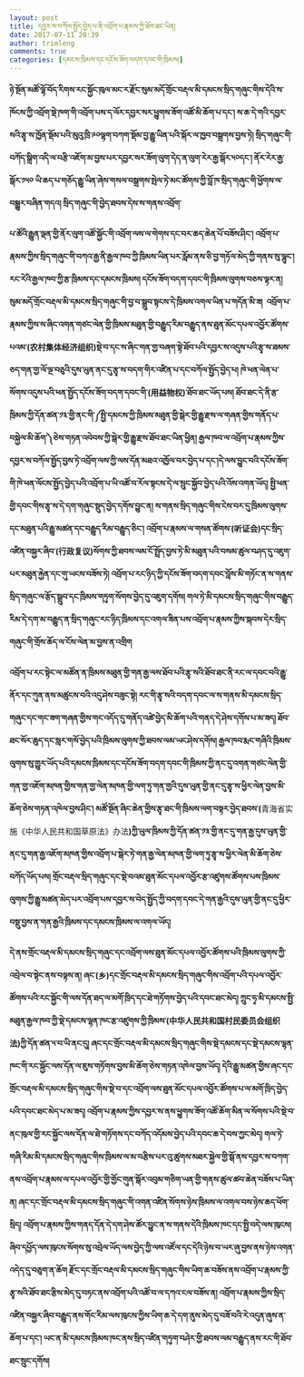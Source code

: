 ```yaml
---
layout: post
title: དབྱར་ས་བཀོལ་སྤྱོད་བྱེད་པ་ནི་འབྲོག་པ་རྣམས་ཀྱི་ཐོབ་ཐང་ཡིན།
date: 2017-07-11 20:39
author: trimleng
comments: true
categories: [དམངས་ཁྲིམས་དང་དངོས་ཟོག་བདག་དབང་གི་ཁྲིམས།]
---
```

<b>ཉེ་སྔོན་མཚོ་ལྷོ་བོད་རིགས་རང་སྐྱོང་ཁུལ་མང་ར་རྫོང་སུམ་མདོ་གྲོང་བརྡལ་མི་དམངས་སྲིད་གཞུང་གིས་དེའི་ས་ཁོངས་ཀྱི་འབྲོག་སྡེ་ཁག་གི་འབྲོག་པས་ད་ལོར་དབྱར་སར་ཕྱུགས་ཟོག་འཚོ་མི་ཆོག་པ་དང་། ས་ཆ་དེ་གའི་དབྱར་སའི་རྩྭ་ས་ཁྱོན་སྡོམ་པའི་མུའུ་ཁྲི་༩༠ལྷག་བཀག་སྡོམ་བྱ་རྒྱུ་ཡིན་པའི་སྐོར་ལ་ཁྱབ་བསྒྲགས་བྱས་ཏེ། སྲིད་གཞུང་གི་བཀོད་སྒྲིག་འདི་ལ་བརྩི་འཇོག་མ་བྱས་པར་དབྱར་སར་ཟོག་ལུག་དེད་ན་ལུག་རེར་རྒྱ་སྒོར་༥༠དང་། ནོར་རེར་རྒྱ་སྒོར་༡༥༠ ཡི་ཆད་པ་གཅོད་རྒྱུ་ཡིན་ཞེས་གསལ་བསྒྲགས་སྤེལ་ཏེ་མང་ཚོགས་ཀྱི་བློ་ཁ་སྲིད་གཞུང་གི་ཕྱོགས་ལ་བསྒྱུར་བཞིན་གདའ། སྲིད་གཞུང་གི་བྱེད་ཐབས་དེས་ས་གནས་འབྲོག་</b>

<!--more--><b>པ་ཚོའི་རྒྱུན་ལྡན་གྱི་ནོར་ལུག་འཚོ་སྐྱོང་གི་འབྲོག་ལས་ལ་གེགས་དང་བར་ཆད་ཆེན་པོ་བཟོས་ཤིང་། འབྲོག་པ་རྣམས་ཀྱིས་སྲིད་གཞུང་གི་བཀའ་རྒྱ་ནི་རྒྱལ་ཁབ་ཀྱི་ཁྲིམས་ཡིན་པར་རློམ་ནས་ཅི་བྱ་གཏོལ་མེད་ཀྱི་གནས་སུ་ལྷུང་། རང་རེའི་རྒྱལ་ཁབ་ཀྱི་རྩ་ཁྲིམས་དང་དམངས་ཁྲིམས། དངོས་ཟོག་བདག་དབང་གི་ཁྲིམས་ལུགས་བཅས་ལྟར་ན། སུམ་མདོ་གྲོང་བརྡལ་མི་དམངས་སྲིད་གཞུང་གི་བྱ་བ་སྒྲུབ་སྟངས་དེ་ཁྲིམས་འགལ་ཡིན་པ་གདོན་མི་ཟ།  འབྲོག་པ་རྣམས་ཀྱིས་ས་ཞིང་འགན་གཙང་ལེན་གྱི་ཁྲིམས་མཐུན་གྱི་བརྒྱུད་རིམ་བརྒྱུད་ནས་ཐུན་མོང་དཔལ་འབྱོར་ཚོགས་པའམ་(</b><b>农村集体经济组织</b><b>)སྡེ་བ་དང་ས་ཞིང་གན་གྱ་བཞག་སྟེ་ཐོབ་པའི་དབྱར་ས་འདུས་པའི་རྩྭ་ས་ཐམས་ཅད་གན་གྱ་ལོ་ལྔ་བཅུའི་དུས་ཡུན་ནང་དུ་རྩྭ་ས་བདག་གིར་འཛིན་པ་དང་བཀོལ་སྤྱོད་བྱེད་པ། ཁེ་ཕན་ལེན་པ་སོགས་འདུས་པའི་ཕན་སྤྱོད་དངོས་ཟོག་བདག་དབང་གི་(</b><b>用益物权</b><b>)་ཐོབ་ཐང་ཡོད་པས། ཐོབ་ཐང་དེ་ནི་རྩ་ཁྲིམས་ཀྱི་དོན་ཚན་༡༣་གྱི་ནང་གི་༼སྤྱི་དམངས་ཀྱི་ཁྲིམས་མཐུན་གྱི་སྒེར་གྱི་རྒྱུ་རྫས་ལ་གཞན་གྱིས་གནོད་པ་བསྐྱེལ་མི་ཆོག་༽ཅེས་གཏན་འབེབས་ཀྱི་སྒེར་གྱི་རྒྱུ་རྫས་ཐོབ་ཐང་ཡིན་ཕྱིན། རྒྱལ་ཁབ་ལ་འབྲོག་པ་རྣམས་ཀྱིས་དབྱར་ས་བཀོལ་སྤྱོད་བྱས་ཏེ་འབྲོག་ལས་ཀྱི་ལས་དོན་མཐའ་འཁྱོལ་བར་བྱེད་པ་དང་།དེ་ལས་བྱུང་བའི་དངོས་ཟོག་གི་ཁེ་ཕན་ལོངས་སྤྱོད་བྱེད་པའི་འབྲོག་པ་ཡི་འཚོ་བ་རོལ་སྟངས་དེ་ལ་སྲུང་སྐྱོབ་བྱེད་པའི་འོས་འགན་ཡོད། སྤྱི་ཕན་གྱི་དབང་གིས་རྩྭ་ས་དེ་དག་གཞུང་སྡུད་བྱེད་དགོས་བྱུང་ན། ས་གནས་སྲིད་གཞུང་གིས་ངེས་བར་དུ་ཁྲིམས་ལུགས་དང་མཐུན་པའི་རྒྱུ་མཚན་དང་བརྒྱུད་རིམ་བརྒྱུད་ཅིང་། འབྲོག་པ་རྣམས་ལ་གསན་ཚོགས་(</b><b>听证会</b><b>)དང་སྲིད་འཛིན་བསྐྱར་ཞིབ་(</b><b>行政复议</b><b>)སོགས་ཀྱི་ཐབས་ལམ་ངོ་སྤྲོད་བྱས་ཏེ་མི་མཐུན་པའི་བསམ་ཚུལ་བཤད་དུ་འཇུག་པར་མཐུན་རྐྱེན་དང་གུ་ཡངས་བཟོས་ཏེ། འབྲོག་པ་རང་ཉིད་ཀྱི་དངོས་ཟོག་བདག་དབང་བློས་མི་གཏོང་ན་ས་གནས་སྲིད་གཞུང་ལ་རྩོད་སྒྲུབ་དང་ཁྲིམས་གཏུག་སོགས་བྱེད་དུ་འཇུག་དགོས། གལ་ཏེ་མི་དམངས་སྲིད་གཞུང་གིས་བརྒྱུད་རིམ་དེ་དག་མ་བརྒྱུད་ན་སྲིད་གཞུང་རང་ཉིད་ཁྲིམས་དང་འགལ་ཟིན་པས་འབྲོག་པ་རྣམས་ཀྱིས་སྐབས་དེར་སྲིད་གཞུང་གི་གྲོས་ཆོད་ལ་ངོས་ལེན་མ་བྱས་ན་འགྲིག</b>

<b>འབྲོག་པ་རང་སྟེང་ལ་མཚོན་ན་ཁྲིམས་མཐུན་གྱི་གན་རྒྱ་ལས་ཐོབ་པའི་རྩྭ་སའི་ཐོབ་ཐང་ནི་རང་ལ་དབང་བའི་རྒྱུ་ནོར་དང་ཀུན་ནས་མཚུངས་བའི་འདུ་ཤེས་བཟུང་སྟེ། རང་གི་རྩྭ་སའི་བདག་དབང་ལ་ས་གནས་མི་དམངས་སྲིད་གཞུང་དང་གང་ཟག་གཞན་གྱིས་གང་འདོད་དུ་གནོད་འཚེ་བྱེད་མི་ཆོག་པའི་གནད་དེ་ཤེས་དགོས་པ་མ་ཟད། ཐོབ་ཐང་སོར་ཆུད་དང་སླར་གསོ་བྱེད་པའི་ཁྲིམས་ལུགས་ཀྱི་ཐབས་ལམ་ཡང་ཤེས་དགོས། རྒྱལ་ཁབ་རྨང་གཞིའི་ཁྲིམས་ལུགས་སུ་གྱུར་ཡོད་པའི་དམངས་ཁྲིམས་དང་དངོས་ཟོག་བདག་དབང་གི་ཁྲིམས་ཀྱི་ནང་དུ་འགན་གཙང་ལེན་གྱི་གན་གྱ་འཇོག་མཁན་གྱིས་གན་གྱ་ལེན་མཁན་གྱི་ལག་ཏུ་གན་གྱའི་དུས་ཡུན་གྱི་ནང་དུ་རྩྭ་ས་ཕྱིར་ལེན་བྱས་མི་ཆོག་ཅེས་གཏན་འཁེལ་བྱས་ཤིང་། མཚོ་སྔོན་ཞིང་ཆེན་གྱིས་རྩྭ་ཐང་གི་ཁྲིམས་ལག་བསྟར་བྱེད་ཐབས་(</b><span style="font-weight: 400;">青海省实施《中华人民共和国草原法》办法</span><b>)ཀྱི་ཡུལ་ཁྲིམས་ཀྱི་དོན་ཚན་༡༣་གྱི་ནང་དུ་གན་རྒྱ་དུས་ཡུན་གྱི་ནང་དུ་གན་རྒྱ་འཇོག་མཁན་གྱིས་འབྲོག་པ་སྒེར་ཏེ་གན་རྒྱ་ལེན་མཁན་གྱི་ལག་ཏུ་རྩྭ་ས་ཕྱིར་ལེན་མི་ཆོག་ཅེས་བཀོད་ཡོད་པས། གྲོང་བརྡལ་སྲིད་གཞུང་དང་སྡེ་བའམ་ཐུན་མོང་དཔལ་འབྱོར་རྩ་འཛུགས་ཚོགས་པས་ཁྲིམས་ལུགས་ཀྱི་རྒྱུ་མཚན་མེད་པར་འབྲོག་པས་དབྱར་ས་བེད་སྤྱོད་ཀྱི་བདག་དབང་དེ་གན་རྒྱའི་དུས་ཡུན་གྱི་ནང་དུ་ཕྱིར་བསྡུ་བྱས་ན་གན་རྒྱའི་ཁྲིམས་དང་དམངས་ཁྲིམས་ལ་འགལ་ཡོད།</b>

<b>དེ་ནས་གྲོང་བརྡལ་མི་དམངས་སྲིད་གཞུང་དང་འབྲོག་ལས་ཐུན་མོང་དཔལ་འབྱོར་ཚོགས་པའི་ཁྲིམས་ལུགས་ཀྱི་འབྲེལ་བ་སྟེང་ནས་བལྟས་ན། ཞང་(</b><b>乡</b><b>)དང་གྲོང་བརྡལ་མི་དམངས་སྲིད་གཞུང་གིས་འབྲོག་པའི་དཔལ་འབྱོར་ཚོགས་པའི་རང་སྐྱོང་གི་ལས་དོན་ཐད་ལ་མགོ་ཁྲིད་དང་ཐེ་གཏོགས་བྱེད་པའི་དབང་ཐང་མེད། ཀྲུང་ཧྭ་མི་དམངས་སྤྱི་མཐུན་རྒྱལ་ཁབ་ཀྱི་སྡེ་དམངས་ལྷན་ཁང་རྩ་འཛུགས་ཀྱི་ཁྲིམས་(</b><b>中华人民共和国村民委员会组织法</b><b>)ཀྱི་དོན་ཚན་༥་བ་ཡི་ནང་དུ། ཞང་དང་གྲོང་བརྡལ་མི་དམངས་སྲིད་གཞུང་གིས་སྡེ་དམངས་དང་སྡེ་དམངས་ལྷན་ཁང་གི་རང་སྐྱོང་ལས་དོན་ལ་ཇུས་གཏོགས་བྱས་མི་ཆོག་ཅེས་གཏན་འཁེལ་བྱས་ཡོད། དེའི་རྒྱུ་མཚན་གྱིས་ཞང་དང་གྲོང་བརྡལ་མི་དམངས་སྲིད་གཞུང་གིས་སྡེ་བ་དང་འབྲོག་ལས་ཐུན་མོང་དཔལ་འབྱོར་ཚོགས་པ་ལ་མགོ་ཁྲིད་བྱེད་པའི་དབང་ཐང་མེད་པ་མ་ཟད། འབྲོག་པ་རྣམས་ཀྱིས་དབྱར་ས་ནས་ཕྱུགས་ཟོག་འཚོ་ཆོག་མིན་ལ་སོགས་པའི་སྡེ་བ་ནང་ཁུལ་གྱི་རང་སྐྱོང་ལས་དོན་ལ་ཐེ་གཏོགས་དང་བཀོད་འདོམས་བྱེད་པའི་དབང་ཆ་དེ་བས་ཀྱང་མེད། གལ་ཏེ་གཞི་རིམ་མི་དམངས་སྲིད་གཞུང་གིས་ཁྲིམས་ལ་མ་བརྩིས་པར་འུ་ཚུགས་མཐར་སྐྱེལ་གྱི་སྒོ་ནས་དབྱར་ས་བཀག་ནས་འབྲོག་པ་རྣམས་ལ་དཔལ་འབྱོར་གྱི་གྱོང་གུན་སྒོར་འབུམ་གཅིག་ཡན་གྱི་གནས་ཚུལ་ཚབ་ཆེན་བཟོས་པ་ཡིན་ན། ཞང་དང་གྲོང་བརྡལ་མི་དམངས་སྲིད་གཞུང་གི་འགན་འཛིན་སོགས་ཉེས་ཁྲིམས་ལ་འགལ་བས་ཉེས་ཆད་ཕོག་སྲིད། འབྲོག་པ་རྣམས་ཀྱིས་གནད་དོན་དེ་དག་ཤེས་ཚོར་བྱུང་ན་ས་གནས་དེའི་ཁྲིམས་ཁང་དང་སྤྱི་བདེ་ལས་ཁུངས། ཞིབ་དཔྱོད་ལས་ཁུངས་སོགས་སུ་འབྲེལ་ཡོད་ལས་བྱེད་ཀྱི་ལས་འཛོལ་དང་དེའི་ཉེས་བ་ཡར་ཞུ་བྱས་ནས་ཉེས་འགན་འདེད་དུ་བཅུག་ན་ཆོག རྫོང་དང་གྲོང་བརྡལ་མི་དམངས་སྲིད་གཞུང་གིས་ཡིག་ཆ་བཟོས་ནས་འབྲོག་པ་རྣམས་ཀྱི་རྩྭ་སའི་ཐོབ་ཐང་རྩིས་མེད་དུ་བཏང་ནས་འབྲོག་པའི་འཚོ་བ་ལ་དཀའ་ངལ་བཟོས་ན། འབྲོག་པ་རྣམས་ཀྱིས་སྲིད་འཛིན་བསྐྱར་ཞིབ་བརྒྱུད་ནས་གོང་རིམ་ལས་ཁུངས་ཀྱིས་ཡིག་ཆ་དེ་དག་ནུས་མེད་དུ་བཟོ་བའི་རེ་འདུན་ཞུས་ན་ཆོག་པ་དང་། ཡང་ན་མི་དམངས་ཁྲིམས་ཁང་ནས་སྲིད་འཛིན་གཏུག་བཤེར་གྱི་ཐབས་ལམ་བརྒྱུད་ནས་རང་གི་ཐོབ་ཐང་སྲུང་དགོས།</b>
